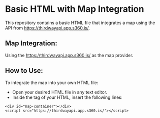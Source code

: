 # Basic HTML with Map Integration
This repository contains a basic HTML file that integrates a map using the API from https://thirdwayapi.app.s360.is/.

## Map Integration: 
Using the https://thirdwayapi.app.s360.is/ as the map provider.


## How to Use:
To integrate the map into your own HTML file:
- Open your desired HTML file in any text editor.
- Inside the <body> tag of your HTML, insert the following lines:
```
<div id="map-container"></div>
<script src="https://thirdwayapi.app.s360.is/"></script>
```